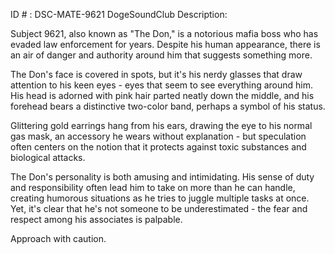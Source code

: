 ID # : DSC-MATE-9621
DogeSoundClub Description:

Subject 9621, also known as "The Don," is a notorious mafia boss who has evaded law enforcement for years. Despite his human appearance, there is an air of danger and authority around him that suggests something more.

The Don's face is covered in spots, but it's his nerdy glasses that draw attention to his keen eyes - eyes that seem to see everything around him. His head is adorned with pink hair parted neatly down the middle, and his forehead bears a distinctive two-color band, perhaps a symbol of his status.

Glittering gold earrings hang from his ears, drawing the eye to his normal gas mask, an accessory he wears without explanation - but speculation often centers on the notion that it protects against toxic substances and biological attacks.

The Don's personality is both amusing and intimidating. His sense of duty and responsibility often lead him to take on more than he can handle, creating humorous situations as he tries to juggle multiple tasks at once. Yet, it's clear that he's not someone to be underestimated - the fear and respect among his associates is palpable.

Approach with caution.
